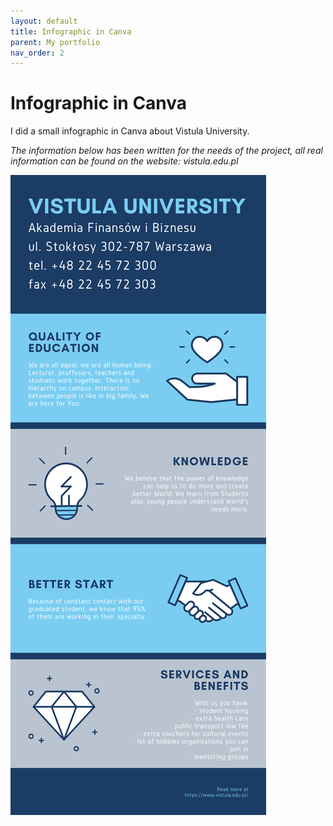 ```yaml
---
layout: default
title: Infographic in Canva
parent: My portfolio
nav_order: 2
---
```


# Infographic in Canva

I did a small infographic in Canva about Vistula University.

*The information below has been written for the needs of the project, all real information can be found on the website: vistula.edu.pl*

![MonikaWM_canva](/assets/images/MonikaWM_canva.png)

